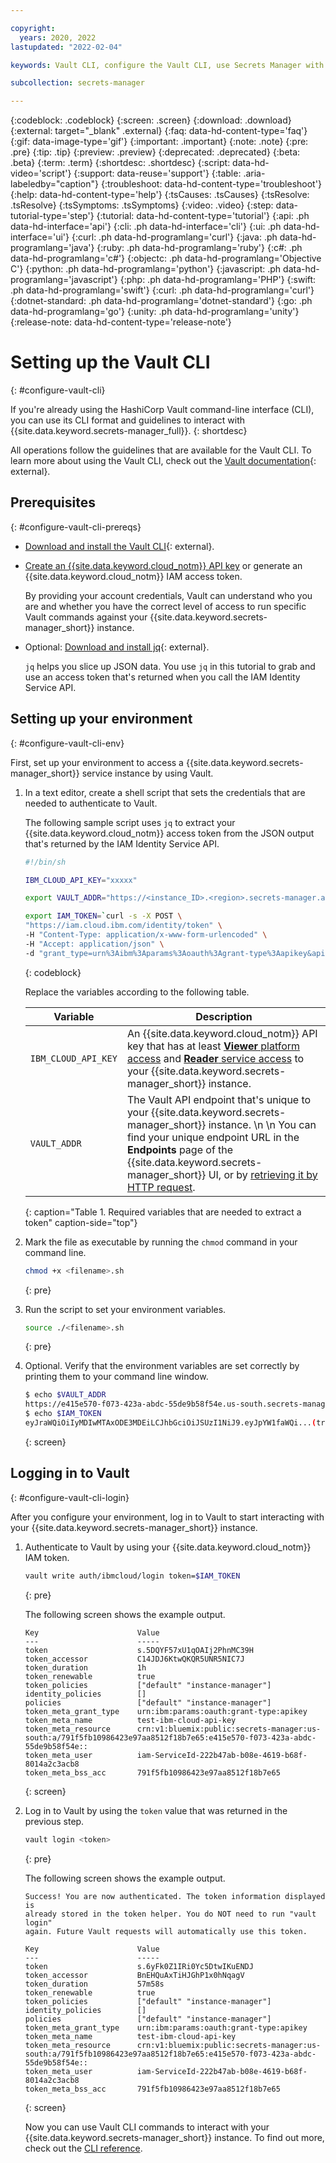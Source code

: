 ```yaml
---

copyright:
  years: 2020, 2022
lastupdated: "2022-02-04"

keywords: Vault CLI, configure the Vault CLI, use Secrets Manager with Vault CLI, CLI commands, log in to Vault

subcollection: secrets-manager

---
```


{:codeblock: .codeblock}
{:screen: .screen}
{:download: .download}
{:external: target="_blank" .external}
{:faq: data-hd-content-type='faq'}
{:gif: data-image-type='gif'}
{:important: .important}
{:note: .note}
{:pre: .pre}
{:tip: .tip}
{:preview: .preview}
{:deprecated: .deprecated}
{:beta: .beta}
{:term: .term}
{:shortdesc: .shortdesc}
{:script: data-hd-video='script'}
{:support: data-reuse='support'}
{:table: .aria-labeledby="caption"}
{:troubleshoot: data-hd-content-type='troubleshoot'}
{:help: data-hd-content-type='help'}
{:tsCauses: .tsCauses}
{:tsResolve: .tsResolve}
{:tsSymptoms: .tsSymptoms}
{:video: .video}
{:step: data-tutorial-type='step'}
{:tutorial: data-hd-content-type='tutorial'}
{:api: .ph data-hd-interface='api'}
{:cli: .ph data-hd-interface='cli'}
{:ui: .ph data-hd-interface='ui'}
{:curl: .ph data-hd-programlang='curl'}
{:java: .ph data-hd-programlang='java'}
{:ruby: .ph data-hd-programlang='ruby'}
{:c#: .ph data-hd-programlang='c#'}
{:objectc: .ph data-hd-programlang='Objective C'}
{:python: .ph data-hd-programlang='python'}
{:javascript: .ph data-hd-programlang='javascript'}
{:php: .ph data-hd-programlang='PHP'}
{:swift: .ph data-hd-programlang='swift'}
{:curl: .ph data-hd-programlang='curl'}
{:dotnet-standard: .ph data-hd-programlang='dotnet-standard'}
{:go: .ph data-hd-programlang='go'}
{:unity: .ph data-hd-programlang='unity'}
{:release-note: data-hd-content-type='release-note'}

# Setting up the Vault CLI
{: #configure-vault-cli}

If you're already using the HashiCorp Vault command-line interface (CLI), you can use its CLI format and guidelines to interact with {{site.data.keyword.secrets-manager_full}}.
{: shortdesc}

All operations follow the guidelines that are available for the Vault CLI. To learn more about using the Vault CLI, check out the [Vault documentation](https://www.vaultproject.io/docs/commands){: external}.

## Prerequisites
{: #configure-vault-cli-prereqs}

- [Download and install the Vault CLI](https://www.vaultproject.io/docs/install){: external}.
- [Create an {{site.data.keyword.cloud_notm}} API key](/docs/account?topic=account-manapikey) or generate an {{site.data.keyword.cloud_notm}} IAM access token.

    By providing your account credentials, Vault can understand who you are and whether you have the correct level of access to run specific Vault commands against your {{site.data.keyword.secrets-manager_short}} instance.
- Optional: [Download and install jq](https://stedolan.github.io/jq/){: external}.

    `jq` helps you slice up JSON data. You use `jq` in this tutorial to grab and use an access token that's returned when you call the IAM Identity Service API.

## Setting up your environment
{: #configure-vault-cli-env}

First, set up your environment to access a {{site.data.keyword.secrets-manager_short}} service instance by using Vault.

1. In a text editor, create a shell script that sets the credentials that are needed to authenticate to Vault.

    The following sample script uses `jq` to extract your {{site.data.keyword.cloud_notm}} access token from the JSON output that's returned by the IAM Identity Service API.

    ```sh
    #!/bin/sh

    IBM_CLOUD_API_KEY="xxxxx"

    export VAULT_ADDR="https://<instance_ID>.<region>.secrets-manager.appdomain.cloud"

    export IAM_TOKEN=`curl -s -X POST \
    "https://iam.cloud.ibm.com/identity/token" \
    -H "Content-Type: application/x-www-form-urlencoded" \
    -H "Accept: application/json" \
    -d "grant_type=urn%3Aibm%3Aparams%3Aoauth%3Agrant-type%3Aapikey&apikey=$IBM_CLOUD_API_KEY" | jq -j ".access_token"`
    ```
    {: codeblock}

    Replace the variables according to the following table.

    | Variable | Description |
    | -------- | ----------- |
    | `IBM_CLOUD_API_KEY` | An {{site.data.keyword.cloud_notm}} API key that has at least [**Viewer** platform access](/docs/secrets-manager?topic=secrets-manager-iam) and [**Reader** service access](/docs/secrets-manager?topic=secrets-manager-iam) to your {{site.data.keyword.secrets-manager_short}} instance.|
    | `VAULT_ADDR` | The Vault API endpoint that's unique to your {{site.data.keyword.secrets-manager_short}} instance.  \n  \n You can find your unique endpoint URL in the **Endpoints** page of the {{site.data.keyword.secrets-manager_short}} UI, or by [retrieving it by HTTP request](/docs/secrets-manager?topic=secrets-manager-endpoints#view-endpoint-urls). |
    {: caption="Table 1. Required variables that are needed to extract a token" caption-side="top"}


2. Mark the file as executable by running the `chmod` command in your command line.

    ```sh
    chmod +x <filename>.sh
    ```
    {: pre}

3. Run the script to set your environment variables.

    ```sh
    source ./<filename>.sh
    ```
    {: pre}

4. Optional. Verify that the environment variables are set correctly by printing them to your command line window.

    ```sh
    $ echo $VAULT_ADDR
    https://e415e570-f073-423a-abdc-55de9b58f54e.us-south.secrets-manager.appdomain.cloud
    $ echo $IAM_TOKEN
    eyJraWQiOiIyMDIwMTAxODE3MDEiLCJhbGciOiJSUzI1NiJ9.eyJpYW1faWQi...(truncated)
    ```
    {: screen}

## Logging in to Vault
{: #configure-vault-cli-login}

After you configure your environment, log in to Vault to start interacting with your {{site.data.keyword.secrets-manager_short}} instance.

1. Authenticate to Vault by using your {{site.data.keyword.cloud_notm}} IAM token.

    ```sh
    vault write auth/ibmcloud/login token=$IAM_TOKEN
    ```
    {: pre}

    The following screen shows the example output.

    ```plaintext
    Key                      Value
    ---                      -----
    token                    s.5DQYF57xU1qOAIj2PhnMC39H
    token_accessor           C14JDJ6KtwQKQR5UNR5NIC7J
    token_duration           1h
    token_renewable          true
    token_policies           ["default" "instance-manager"]
    identity_policies        []
    policies                 ["default" "instance-manager"]
    token_meta_grant_type    urn:ibm:params:oauth:grant-type:apikey
    token_meta_name          test-ibm-cloud-api-key
    token_meta_resource      crn:v1:bluemix:public:secrets-manager:us-south:a/791f5fb10986423e97aa8512f18b7e65:e415e570-f073-423a-abdc-55de9b58f54e::
    token_meta_user          iam-ServiceId-222b47ab-b08e-4619-b68f-8014a2c3acb8
    token_meta_bss_acc       791f5fb10986423e97aa8512f18b7e65
    ```
    {: screen}

2. Log in to Vault by using the `token` value that was returned in the previous step.

    ```sh
    vault login <token>
    ```
    {: pre}

    The following screen shows the example output.

    ```plaintext
    Success! You are now authenticated. The token information displayed is
    already stored in the token helper. You do NOT need to run "vault login"
    again. Future Vault requests will automatically use this token.

    Key                      Value
    ---                      -----
    token                    s.6yFk0Z1IRi0Yc5DtwIKuENDJ
    token_accessor           BnEHQuAxTiHJGhP1x0hNqagV
    token_duration           57m58s
    token_renewable          true
    token_policies           ["default" "instance-manager"]
    identity_policies        []
    policies                 ["default" "instance-manager"]
    token_meta_grant_type    urn:ibm:params:oauth:grant-type:apikey
    token_meta_name          test-ibm-cloud-api-key
    token_meta_resource      crn:v1:bluemix:public:secrets-manager:us-south:a/791f5fb10986423e97aa8512f18b7e65:e415e570-f073-423a-abdc-55de9b58f54e::
    token_meta_user          iam-ServiceId-222b47ab-b08e-4619-b68f-8014a2c3acb8
    token_meta_bss_acc       791f5fb10986423e97aa8512f18b7e65
    ```
    {: screen}

    Now you can use Vault CLI commands to interact with your {{site.data.keyword.secrets-manager_short}} instance. To find out more, check out the [CLI reference](/docs/secrets-manager?topic=secrets-manager-vault-cli).


